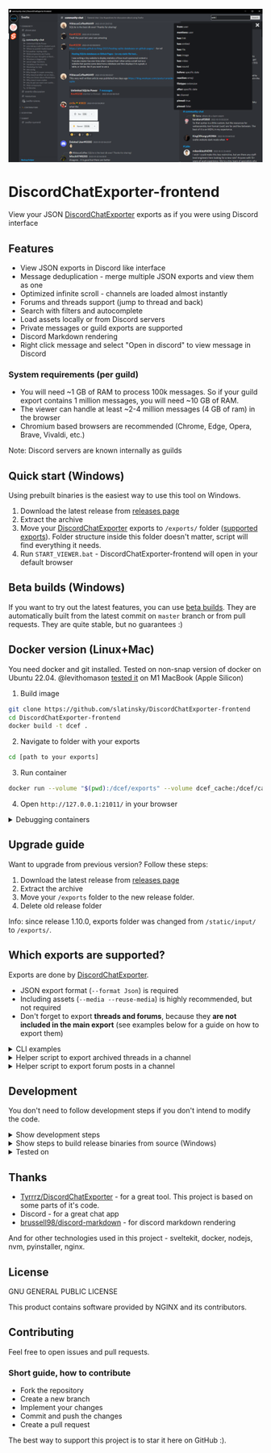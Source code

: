 ![](docs/screenshot.png)

# DiscordChatExporter-frontend
View your JSON [DiscordChatExporter](https://github.com/Tyrrrz/DiscordChatExporter) exports as if you were using Discord interface

## Features
- View JSON exports in Discord like interface
- Message deduplication - merge multiple JSON exports and view them as one
- Optimized infinite scroll - channels are loaded almost instantly
- Forums and threads support (jump to thread and back)
- Search with filters and autocomplete
- Load assets locally or from Discord servers
- Private messages or guild exports are supported
- Discord Markdown rendering
- Right click message and select "Open in discord" to view message in Discord


### System requirements (per guild)
- You will need ~1 GB of RAM to process 100k messages. So if your guild export contains 1 million messages, you will need ~10 GB of RAM.
- The viewer can handle at least ~2-4 million messages (4 GB of ram) in the browser
- Chromium based browsers are recommended (Chrome, Edge, Opera, Brave, Vivaldi, etc.)

Note: Discord servers are known internally as guilds



## Quick start (Windows)
Using prebuilt binaries is the easiest way to use this tool on Windows.
1. Download the latest release from [releases page](https://github.com/slatinsky/DiscordChatExporter-frontend/releases)
2. Extract the archive
3. Move your [DiscordChatExporter](https://github.com/Tyrrrz/DiscordChatExporter) exports to `/exports/` folder ([supported exports](#supported-exports)). Folder structure inside this folder doesn't matter, script will find everything it needs.
4. Run `START_VIEWER.bat` - DiscordChatExporter-frontend will open in your default browser

## Beta builds (Windows)
If you want to try out the latest features, you can use [beta builds](https://github.com/slatinsky/DiscordChatExporter-frontend/actions/workflows/windows-build.yml). They are automatically built from the latest commit on `master` branch or from pull requests. They are quite stable, but no guarantees :)

## Docker version (Linux+Mac)
You need docker and git installed. Tested on non-snap version of docker on Ubuntu 22.04. @levithomason [tested it](https://github.com/slatinsky/DiscordChatExporter-frontend/issues/5) on M1 MacBook (Apple Silicon)
1. Build image
```bash
git clone https://github.com/slatinsky/DiscordChatExporter-frontend
cd DiscordChatExporter-frontend
docker build -t dcef .
```
2. Navigate to folder with your exports
```bash
cd [path to your exports]
```

3. Run container
```bash
docker run --volume "$(pwd):/dcef/exports" --volume dcef_cache:/dcef/cache --rm -p 21011:21011 -it dcef
```

4. Open `http://127.0.0.1:21011/` in your browser

<details><summary>Debugging containers</summary>
<p>

To debug new container instance, run `docker run -it dcef sh` to get shell inside container

To get inside running container, run `docker exec -it $(docker ps | grep 'dcef' | awk '{ print $1 }') sh`

</p>
</details>

## Upgrade guide
Want to upgrade from previous version? Follow these steps:

1. Download the latest release from [releases page](https://github.com/slatinsky/DiscordChatExporter-frontend/releases)
2. Extract the archive
3. Move your `/exports` folder to the new release folder.
4. Delete old release folder

Info: since release 1.10.0, exports folder was changed from `/static/input/` to `/exports/`.

<a name="supported-exports"></a>
## Which exports are supported?

Exports are done by [DiscordChatExporter](https://github.com/Tyrrrz/DiscordChatExporter).

- JSON export format (`--format Json`) is required
- Including assets (`--media --reuse-media`) is highly recommended, but not required
- Don't forget to export **threads and forums**, because they **are not included in the main export** (see examples below for a guide on how to export them)

<details><summary>CLI examples</summary>
<p>

Export all accessible channels from guild:
```
DiscordChatExporter.Cli.exe exportguild --token DISCORD_TOKEN -g GUILD_ID --media --reuse-media --format Json --output OUTPUT_FOLDER_PATH
```
Export all dms (sadly, exporting dms can't be done without selfboting):
```
DiscordChatExporter.Cli.exe exportdm --token DISCORD_TOKEN --media --reuse-media --format Json --output OUTPUT_FOLDER_PATH
```
Export channel/thread/forum posts:
```
DiscordChatExporter.Cli export --token DISCORD_TOKEN  --media --reuse-media --output OUTPUT_FOLDER_PATH --format Json --channel CHANNEL_OR_THREAD_ID_OR_FORUM_POST_ID_1 CHANNEL_OR_THREAD_ID_OR_FORUM_POST_ID_2 CHANNEL_OR_THREAD_ID_OR_FORUM_POST_ID_3 CHANNEL_OR_THREAD_ID_OR_FORUM_POST_ID_4
```

Viewer also supports html export with assets + json export without assets - but it's not recommended, because most embeds will be missing.
</p>
</details>

<details><summary>Helper script to export archived threads in a channel</summary>
<p>

Viewing threads is supported by this viewer, but exporting them manually is time consuming. You can use this helper script to generate command to download all archived threads in a channel automatically:

### Steps
1. Open discord in browser (browser needs to be Chromium based - Chrome, Edge, Opera, Brave, Vivaldi, etc., not working in Firefox)
2. Navigate to channel with threads. Do not open thread list (if you opened it, refresh the page)
3. press F12 and paste this script to the console:

```js
len = 0
ids = []
previouseScrollTop = 0

// interceptor  https://stackoverflow.com/a/66564476
if (window.oldXHROpen === undefined) {
    window.oldXHROpen = window.XMLHttpRequest.prototype.open;
    window.XMLHttpRequest.prototype.open = function(method, url, async, user, password) {
    this.addEventListener('load', function() {
        try {
            var json = JSON.parse(this.responseText);
            if (json.hasOwnProperty('threads')) {
                // get ids
                for (const thread of json.threads) {
                    ids.push(thread.id)
                }
            }
        }
        catch (e) {
            console.log(e)
        }
    });
    return window.oldXHROpen.apply(this, arguments);
    }
}
else {
    console.log('OK, interceptor already exists')
}


function getSelector(name) {
    if (name === 'thread-icon')
        return document.querySelectorAll('div[class*="toolbar-"] > div[aria-label="Threads"]')
    if (name === 'scroller-base')
        return document.querySelectorAll('div[id*="popout_"] > div > div > div[class*="scrollerBase-"]')
}

function clickThreadsIcon() {
    if (getSelector('scroller-base').length > 0) {
        console.log('OK, found scroller base (1)')
        mainFunc()
    }
    else if (getSelector('scroller-base').length == 0 && getSelector('thread-icon').length > 0) {
        getSelector('thread-icon')[0].click()
        console.log('OK, clicked Threads Icon')
        setTimeout(() => {
            if (getSelector('scroller-base').length == 0) {
                throw new Error('ERROR, could not find scroller-base')
            }
            else {
                console.log('OK, found scroller base (2)')
                mainFunc()
            }
        }, 1000)
    }
    else {
        throw new Error('ERROR, could not find threads icon')
    }
}
clickThreadsIcon()

function scrollToPosition(offset) {
    scrollDiv = getSelector('scroller-base')[0]
    scrollDiv.scroll(0, offset)
}

function captureIds() {
    ids = [...new Set(ids)]
    if (ids.length > len) {
        len = ids.length
        console.log('Found', len, 'IDs')
    }
}

function printIds() {
    console.log('DiscordChatExporter.Cli.exe export --token TOKEN --output "exports/threads" --format Json --media --reuse-media --channel',ids.join(' '))
}

function mainFunc() {
    scrollToPosition(0)
    interval = setInterval(() => {
        scrollToPosition(scrollDiv.scrollTop + window.innerHeight / 3)
        setTimeout(() => {
            captureIds()
            if (previouseScrollTop === scrollDiv.scrollTop) {
                clearInterval(interval)
                printIds()
            }
            previouseScrollTop = scrollDiv.scrollTop
        }, 500)
    }, 742)
}
```

4. script will scroll thread list. At the the end, it will print command to the console, which allows you to export all archived threads in the channel
5. edit command printed in the console (`--format`, `--output` and `--token`) and export with CLI version of DiscordChatExporter
</p>
</details>

<details><summary>Helper script to export forum posts in a channel</summary>
<p>

Viewing forums is supported by this viewer, but exporting them manually is time consuming. You can use this helper script to generate command to download all forum posts in a forum channel automatically:

### Steps
1. Open discord in browser (browser needs to be Chromium based - Chrome, Edge, Opera, Brave, Vivaldi, etc., not working in Firefox)
2. Navigate to channel with forum post list
3. press F12 and paste this script to the console:

```js
len = 0
ids = []
previouseScrollTop = 0

function scrollToPosition(offset) {
    scrollDiv = document.querySelector('div[class*="chat-"] > div > div > div[class*="scrollerBase-"]')
    scrollDiv.scroll(0, offset)
}

function captureIds() {
    document.querySelectorAll('div[data-item-id]').forEach((e) => ids.push(e.dataset.itemId))
    ids = [...new Set(ids)]
    if (ids.length > len) {
        len = ids.length
        console.log('Found', len, 'IDs')
    }
}

function printIds() {
    console.log('DiscordChatExporter.Cli.exe export --token TOKEN --output "exports/forums" --format Json --media --reuse-media --channel',ids.join(' '))
}

scrollToPosition(0)
interval = setInterval(() => {
    scrollToPosition(scrollDiv.scrollTop + window.innerHeight / 3)
    setTimeout(() => {
        captureIds()
        if (previouseScrollTop === scrollDiv.scrollTop) {
            clearInterval(interval)
            printIds()
        }
        previouseScrollTop = scrollDiv.scrollTop
    }, 1000)
}, 1542)
```

4. script will scroll the page. At the the end, it will print command to the console, which allows you to export all forum posts in the forum channel
5. edit command printed in the console (`--format`, `--output` and `--token`) and export with CLI version of DiscordChatExporter
</p>
</details>

## Development
You don't need to follow development steps if you don't intend to modify the code.

<details><summary>Show development steps</summary>
<p>

Then make sure you use node 16.16.0 and have nodemon installed globally (used for python3 hot reloading)
```bash
nvm use 16.16.0
npm install -g nodemon
```

Then install python3 dependencies
```bash
cd backend/preprocess
py -m pip install imagesize
cd ..
```

Now you just need to run the development helper script to start all needed processes
```bash
DEV.bat
```

If everything was done correctly, DiscordChatExporter-frontend will open in your browser with working hot reloading.

(There is no dev version for Linux. You have to use docker version)

</p>
</details>


<details><summary>Show steps to build release binaries from source (Windows)</summary>
<p>

## Requirements
- Node.js 16
- Python 3.9+
- pyinstaller (installled globally)
```
py -m pip install pyinstaller
```

## Steps
1. Clone this repository
```bash
git clone https://github.com/slatinsky/DiscordChatExporter-frontend
```
2. Install dependencies
```bash
npm install
cd server
npm install
cd ..
```
3. Make sure you have Python3.9+ Node.js 16 and pyinstaller installed:
```
>py --version
Python 3.10.2
```
```
>node --version
v16.14.2
```
```
>pyinstaller --version
5.5
```

4. Kill `npm run dev` if it is running

5. Run the build script
```bash
BUILD_RELEASE.bat
```

6. Release binaries will be in `/release/` folder

</p>
</details>

<details><summary>Tested on</summary>
<p>

```
>winver
Windows 10, 21H2
Os build: 19044.1766

>py --version
Python 3.10.2

>node --version
v16.14.2

>pyinstaller --version
5.5

nginx/Windows-1.23.2

DiscordChatExporter version:
v2.36.1

Processor:
AMD Ryzen™ 7 5800H

400k messages with 18GB of media files
```


But binary release should work on any Windows 10 / Windows 11 x64 computer.

Docker release should work on Linux x64 and Mac M1 (arm64) computers.

</p>
</details>

## Thanks
- [Tyrrrz/DiscordChatExporter](https://github.com/Tyrrrz/DiscordChatExporter) - for a great tool. This project is based on some parts of it's code.
- Discord - for a great chat app
- [brussell98/discord-markdown](https://github.com/brussell98/discord-markdown) - for discord markdown rendering

And for other technologies used in this project - sveltekit, docker, nodejs, nvm, pyinstaller, nginx.

## License
GNU GENERAL PUBLIC LICENSE

This product contains software provided by NGINX and its contributors.

## Contributing
Feel free to open issues and pull requests.
### Short guide, how to contribute
- Fork the repository
- Create a new branch
- Implement your changes
- Commit and push the changes
- Create a pull request

The best way to support this project is to star it here on GitHub :).